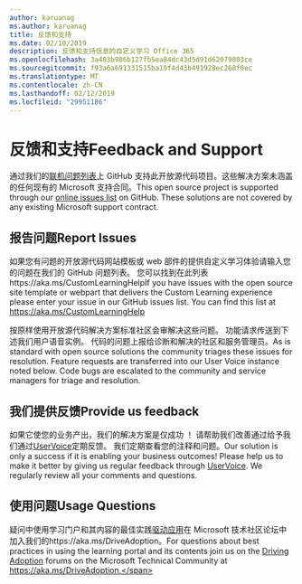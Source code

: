 ```yaml
---
author: karuanag
ms.author: karuanag
title: 反馈和支持
ms.date: 02/10/2019
description: 反馈和支持信息的自定义学习 Office 365
ms.openlocfilehash: 3a403b986b127fb5ea84dc43d5d91d62079803ce
ms.sourcegitcommit: f93a6a691331515ba10f4d43b491928ec268f0ec
ms.translationtype: MT
ms.contentlocale: zh-CN
ms.lasthandoff: 02/12/2019
ms.locfileid: "29951186"
---
```

# <a name="feedback-and-support"></a><span data-ttu-id="d4e5f-103">反馈和支持</span><span class="sxs-lookup"><span data-stu-id="d4e5f-103">Feedback and Support</span></span>

<span data-ttu-id="d4e5f-p101">通过我们的[联机问题列表](https://aka.ms/CustomLearningHelp)上 GitHub 支持此开放源代码项目。这些解决方案未涵盖的任何现有的 Microsoft 支持合同。</span><span class="sxs-lookup"><span data-stu-id="d4e5f-p101">This open source project is supported through our [online issues list](https://aka.ms/CustomLearningHelp) on GitHub. These solutions are not covered by any existing Microsoft support contract.</span></span>  

## <a name="report-issues"></a><span data-ttu-id="d4e5f-106">报告问题</span><span class="sxs-lookup"><span data-stu-id="d4e5f-106">Report Issues</span></span>

<span data-ttu-id="d4e5f-p102">如果您有问题的开放源代码网站模板或 web 部件的提供自定义学习体验请输入您的问题在我们的 GitHub 问题列表。 您可以找到在此列表https://aka.ms/CustomLearningHelp</span><span class="sxs-lookup"><span data-stu-id="d4e5f-p102">If you have issues with the open source site template or webpart that delivers the Custom Learning experience please enter your issue in our GitHub issues list.  You can find this list at https://aka.ms/CustomLearningHelp</span></span>  

<span data-ttu-id="d4e5f-p103">按原样使用开放源代码解决方案标准社区会审解决这些问题。 功能请求传送到下述我们用户语音实例。 代码的问题上报给诊断和解决的社区和服务管理员。</span><span class="sxs-lookup"><span data-stu-id="d4e5f-p103">As is standard with open source solutions the community triages these issues for resolution.  Feature requests are transferred into our User Voice instance noted below.  Code bugs are escalated to the community and service managers for triage and resolution.</span></span>  

## <a name="provide-us-feedback"></a><span data-ttu-id="d4e5f-112">我们提供反馈</span><span class="sxs-lookup"><span data-stu-id="d4e5f-112">Provide us feedback</span></span>

<span data-ttu-id="d4e5f-p104">如果它使您的业务产出，我们的解决方案是仅成功 ！ 请帮助我们改善通过给予我们通过[UserVoice](https://microsoftteams.uservoice.com/forums/913429-learning-solutions)定期反馈。 我们定期查看您的注释和问题。</span><span class="sxs-lookup"><span data-stu-id="d4e5f-p104">Our solution is only a success if it is enabling your business outcomes!  Please help us to make it better by giving us regular feedback through  [UserVoice](https://microsoftteams.uservoice.com/forums/913429-learning-solutions).  We regularly review all your comments and questions.</span></span>

## <a name="usage-questions"></a><span data-ttu-id="d4e5f-116">使用问题</span><span class="sxs-lookup"><span data-stu-id="d4e5f-116">Usage Questions</span></span>

<span data-ttu-id="d4e5f-117">疑问中使用学习门户和其内容的最佳实践[驱动应用](https://aka.ms/DriveAdoption)在 Microsoft 技术社区论坛中加入我们的https://aka.ms/DriveAdoption。</span><span class="sxs-lookup"><span data-stu-id="d4e5f-117">For questions about best practices in using the learning portal and its contents join us on the [Driving Adoption](https://aka.ms/DriveAdoption) forums on the Microsoft Technical Community at https://aka.ms/DriveAdoption.</span></span> 

